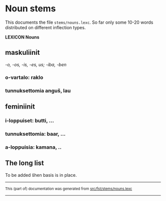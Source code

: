 # Noun stems
This documents the file `stems/nouns.lexc`. So far only some 10-20 words distributed on different inflection types.

**LEXICON Nouns** 

## maskuliinit
*-o, -os, -is, -es, us; -iba, -ben*

### o-vartalo: raklo

### tunnuksettomia anguš, lau

## feminiinit

### i-loppuiset: butti, ...

### tunnuksettomia: baar, ...

### a-loppuisia: kamana, ..

## The long list

To be added šhen basis is in place.

* * *

<small>This (part of) documentation was generated from [src/fst/stems/nouns.lexc](https://github.com/giellalt/lang-rmf/blob/main/src/fst/stems/nouns.lexc)</small>

---

